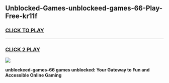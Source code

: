 
## Unblocked-Games-unblockeed-games-66-Play-Free-kr11f
<h3>
<a href="https://premium76.site?title=unblockeed-games-66&ref=23A">CLICK TO PLAY</a></h3>
<hr>

<h3>
<a href="https://premium76.site?title=unblockeed-games-66&ref=23A">CLICK 2 PLAY</a>
  
</h3>

<a href="https://premium76.site?title=unblockeed-games-66&ref=23A"><img src="https://clearcache.store/games.png"></a>


**unblockeed-games-66 games unblocked: Your Gateway to Fun and Accessible Online Gaming**
